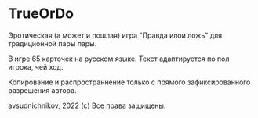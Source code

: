 # TrueOrDo

Эротическая (а может и пошлая) игра "Правда илои ложь" для традиционной пары пары.

В игре 65 карточек на русском языке. Текст адаптируется по пол игрока, чей ход.

Копирование и распространнение только с прямого зафиксированного разрешения автора.

avsudnichnikov, 2022 (с) Все права защищены.
